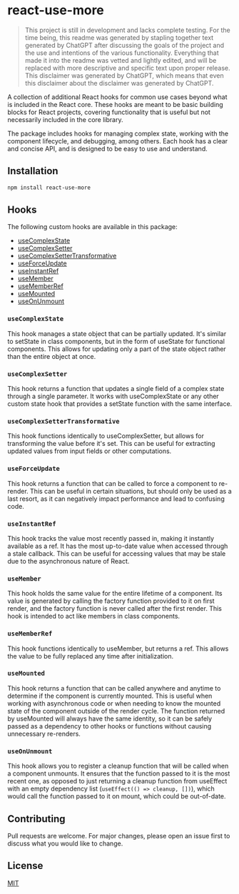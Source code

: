 # react-use-more
>This project is still in development and lacks complete testing. For the time being, this readme was generated by stapling together text generated by ChatGPT after discussing the goals of the project and the use and intentions of the various functionality. Everything that made it into the readme was vetted and lightly edited, and will be replaced with more descriptive and specific text upon proper release. This disclaimer was generated by ChatGPT, which means that even this disclaimer about the disclaimer was generated by ChatGPT.

A collection of additional React hooks for common use cases beyond what is included in the React core. These hooks are meant to be basic building blocks for React projects, covering functionality that is useful but not necessarily included in the core library.

The package includes hooks for managing complex state, working with the component lifecycle, and debugging, among others. Each hook has a clear and concise API, and is designed to be easy to use and understand.

## Installation
```bash
npm install react-use-more
```
## Hooks
The following custom hooks are available in this package:

- [useComplexState](#usecomplexstate)
- [useComplexSetter](#usecomplexsetter)
- [useComplexSetterTransformative](#usecomplexsettertransformative)
- [useForceUpdate](#useforceupdate)
- [useInstantRef](#useinstantref)
- [useMember](#usemember)
- [useMemberRef](#usememberref)
- [useMounted](#usemounted)
- [useOnUnmount](#useonunmount)

### `useComplexState`
This hook manages a state object that can be partially updated. It's similar to setState in class components, but in the form of useState for functional components. This allows for updating only a part of the state object rather than the entire object at once.

### `useComplexSetter`
This hook returns a function that updates a single field of a complex state through a single parameter. It works with useComplexState or any other custom state hook that provides a setState function with the same interface.

### `useComplexSetterTransformative`
This hook functions identically to useComplexSetter, but allows for transforming the value before it's set. This can be useful for extracting updated values from input fields or other computations.

### `useForceUpdate`
This hook returns a function that can be called to force a component to re-render. This can be useful in certain situations, but should only be used as a last resort, as it can negatively impact performance and lead to confusing code.

### `useInstantRef`
This hook tracks the value most recently passed in, making it instantly available as a ref. It has the most up-to-date value when accessed through a stale callback. This can be useful for accessing values that may be stale due to the asynchronous nature of React.

### `useMember`
This hook holds the same value for the entire lifetime of a component. Its value is generated by calling the factory function provided to it on first render, and the factory function is never called after the first render. This hook is intended to act like members in class components.

### `useMemberRef`
This hook functions identically to useMember, but returns a ref. This allows the value to be fully replaced any time after initialization.

### `useMounted`
This hook returns a function that can be called anywhere and anytime to determine if the component is currently mounted. This is useful when working with asynchronous code or when needing to know the mounted state of the component outside of the render cycle. The function returned by useMounted will always have the same identity, so it can be safely passed as a dependency to other hooks or functions without causing unnecessary re-renders.

### `useOnUnmount`
This hook allows you to register a cleanup function that will be called when a component unmounts. It ensures that the function passed to it is the most recent one, as opposed to just returning a cleanup function from useEffect with an empty dependency list (`useEffect(() => cleanup, [])`), which would call the function passed to it on mount, which could be out-of-date.

## Contributing
Pull requests are welcome. For major changes, please open an issue first to discuss what you would like to change.

## License
[MIT](https://choosealicense.com/licenses/mit/)
